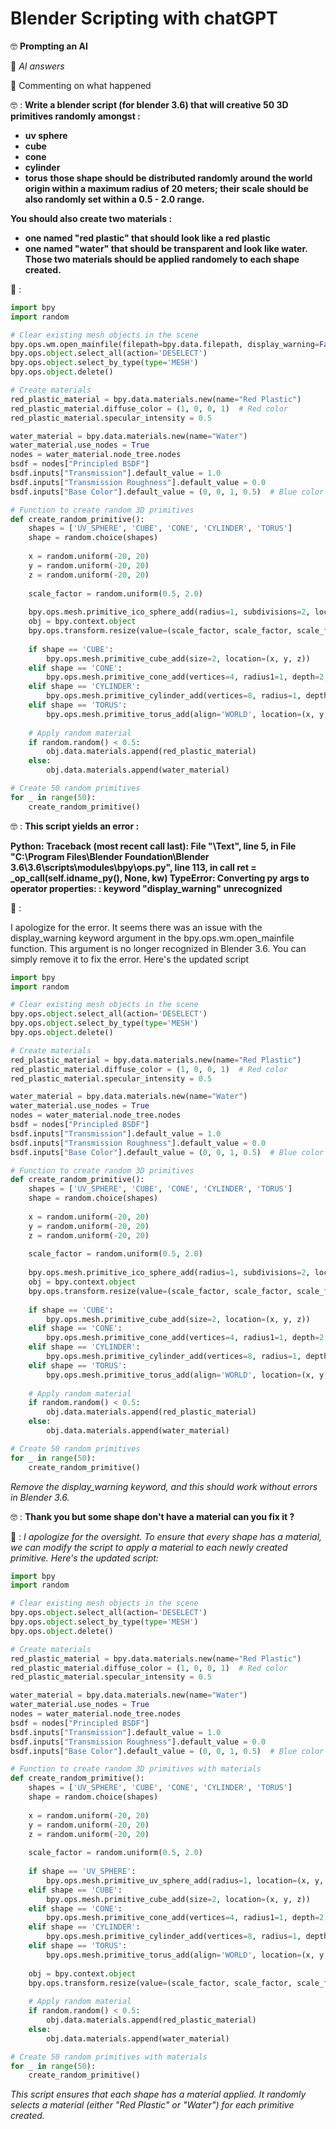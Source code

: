 # Blender Scripting with chatGPT

🤓 **Prompting an AI**

🤖 *AI answers*

💬 Commenting on what happened



🤓 : **Write a blender script (for blender 3.6) that will creative 50 3D primitives randomly amongst :**
- **uv sphere**
- **cube**
- **cone**
- **cylinder**
- **torus**
**those shape should be distributed randomly around the world origin within a maximum radius of 20 meters; their scale should be also randomly set within a 0.5 - 2.0 range.**

**You should also create two materials :**
- **one named "red plastic" that should look like a red plastic**
- **one named "water" that should be transparent and look like water.**
**Those two materials should be applied randomely to each shape created.**


🤖 :

``` py
import bpy
import random

# Clear existing mesh objects in the scene
bpy.ops.wm.open_mainfile(filepath=bpy.data.filepath, display_warning=False)
bpy.ops.object.select_all(action='DESELECT')
bpy.ops.object.select_by_type(type='MESH')
bpy.ops.object.delete()

# Create materials
red_plastic_material = bpy.data.materials.new(name="Red Plastic")
red_plastic_material.diffuse_color = (1, 0, 0, 1)  # Red color
red_plastic_material.specular_intensity = 0.5

water_material = bpy.data.materials.new(name="Water")
water_material.use_nodes = True
nodes = water_material.node_tree.nodes
bsdf = nodes["Principled BSDF"]
bsdf.inputs["Transmission"].default_value = 1.0
bsdf.inputs["Transmission Roughness"].default_value = 0.0
bsdf.inputs["Base Color"].default_value = (0, 0, 1, 0.5)  # Blue color with transparency

# Function to create random 3D primitives
def create_random_primitive():
    shapes = ['UV_SPHERE', 'CUBE', 'CONE', 'CYLINDER', 'TORUS']
    shape = random.choice(shapes)
    
    x = random.uniform(-20, 20)
    y = random.uniform(-20, 20)
    z = random.uniform(-20, 20)
    
    scale_factor = random.uniform(0.5, 2.0)
    
    bpy.ops.mesh.primitive_ico_sphere_add(radius=1, subdivisions=2, location=(x, y, z))
    obj = bpy.context.object
    bpy.ops.transform.resize(value=(scale_factor, scale_factor, scale_factor))
    
    if shape == 'CUBE':
        bpy.ops.mesh.primitive_cube_add(size=2, location=(x, y, z))
    elif shape == 'CONE':
        bpy.ops.mesh.primitive_cone_add(vertices=4, radius1=1, depth=2, location=(x, y, z))
    elif shape == 'CYLINDER':
        bpy.ops.mesh.primitive_cylinder_add(vertices=8, radius=1, depth=2, location=(x, y, z))
    elif shape == 'TORUS':
        bpy.ops.mesh.primitive_torus_add(align='WORLD', location=(x, y, z))
    
    # Apply random material
    if random.random() < 0.5:
        obj.data.materials.append(red_plastic_material)
    else:
        obj.data.materials.append(water_material)

# Create 50 random primitives
for _ in range(50):
    create_random_primitive()
```

🤓 : **This script yields an error :**

**Python: Traceback (most recent call last):
  File "\Text", line 5, in <module>
  File "C:\Program Files\Blender Foundation\Blender 3.6\3.6\scripts\modules\bpy\ops.py", line 113, in __call__
    ret = _op_call(self.idname_py(), None, kw)
TypeError: Converting py args to operator properties: : keyword "display_warning" unrecognized**

🤖 :

I apologize for the error. It seems there was an issue with the display_warning keyword argument in the bpy.ops.wm.open_mainfile function. This argument is no longer recognized in Blender 3.6. You can simply remove it to fix the error. Here's the updated script

```py
import bpy
import random

# Clear existing mesh objects in the scene
bpy.ops.object.select_all(action='DESELECT')
bpy.ops.object.select_by_type(type='MESH')
bpy.ops.object.delete()

# Create materials
red_plastic_material = bpy.data.materials.new(name="Red Plastic")
red_plastic_material.diffuse_color = (1, 0, 0, 1)  # Red color
red_plastic_material.specular_intensity = 0.5

water_material = bpy.data.materials.new(name="Water")
water_material.use_nodes = True
nodes = water_material.node_tree.nodes
bsdf = nodes["Principled BSDF"]
bsdf.inputs["Transmission"].default_value = 1.0
bsdf.inputs["Transmission Roughness"].default_value = 0.0
bsdf.inputs["Base Color"].default_value = (0, 0, 1, 0.5)  # Blue color with transparency

# Function to create random 3D primitives
def create_random_primitive():
    shapes = ['UV_SPHERE', 'CUBE', 'CONE', 'CYLINDER', 'TORUS']
    shape = random.choice(shapes)
    
    x = random.uniform(-20, 20)
    y = random.uniform(-20, 20)
    z = random.uniform(-20, 20)
    
    scale_factor = random.uniform(0.5, 2.0)
    
    bpy.ops.mesh.primitive_ico_sphere_add(radius=1, subdivisions=2, location=(x, y, z))
    obj = bpy.context.object
    bpy.ops.transform.resize(value=(scale_factor, scale_factor, scale_factor))
    
    if shape == 'CUBE':
        bpy.ops.mesh.primitive_cube_add(size=2, location=(x, y, z))
    elif shape == 'CONE':
        bpy.ops.mesh.primitive_cone_add(vertices=4, radius1=1, depth=2, location=(x, y, z))
    elif shape == 'CYLINDER':
        bpy.ops.mesh.primitive_cylinder_add(vertices=8, radius=1, depth=2, location=(x, y, z))
    elif shape == 'TORUS':
        bpy.ops.mesh.primitive_torus_add(align='WORLD', location=(x, y, z))
    
    # Apply random material
    if random.random() < 0.5:
        obj.data.materials.append(red_plastic_material)
    else:
        obj.data.materials.append(water_material)

# Create 50 random primitives
for _ in range(50):
    create_random_primitive()

```

*Remove the display_warning keyword, and this should work without errors in Blender 3.6.*

🤓 : **Thank you but some shape don't have a material can you fix it ?**

🤖 : *I apologize for the oversight. To ensure that every shape has a material, we can modify the script to apply a material to each newly created primitive. Here's the updated script:*

```py
import bpy
import random

# Clear existing mesh objects in the scene
bpy.ops.object.select_all(action='DESELECT')
bpy.ops.object.select_by_type(type='MESH')
bpy.ops.object.delete()

# Create materials
red_plastic_material = bpy.data.materials.new(name="Red Plastic")
red_plastic_material.diffuse_color = (1, 0, 0, 1)  # Red color
red_plastic_material.specular_intensity = 0.5

water_material = bpy.data.materials.new(name="Water")
water_material.use_nodes = True
nodes = water_material.node_tree.nodes
bsdf = nodes["Principled BSDF"]
bsdf.inputs["Transmission"].default_value = 1.0
bsdf.inputs["Transmission Roughness"].default_value = 0.0
bsdf.inputs["Base Color"].default_value = (0, 0, 1, 0.5)  # Blue color with transparency

# Function to create random 3D primitives with materials
def create_random_primitive():
    shapes = ['UV_SPHERE', 'CUBE', 'CONE', 'CYLINDER', 'TORUS']
    shape = random.choice(shapes)
    
    x = random.uniform(-20, 20)
    y = random.uniform(-20, 20)
    z = random.uniform(-20, 20)
    
    scale_factor = random.uniform(0.5, 2.0)
    
    if shape == 'UV_SPHERE':
        bpy.ops.mesh.primitive_uv_sphere_add(radius=1, location=(x, y, z))
    elif shape == 'CUBE':
        bpy.ops.mesh.primitive_cube_add(size=2, location=(x, y, z))
    elif shape == 'CONE':
        bpy.ops.mesh.primitive_cone_add(vertices=4, radius1=1, depth=2, location=(x, y, z))
    elif shape == 'CYLINDER':
        bpy.ops.mesh.primitive_cylinder_add(vertices=8, radius=1, depth=2, location=(x, y, z))
    elif shape == 'TORUS':
        bpy.ops.mesh.primitive_torus_add(align='WORLD', location=(x, y, z))
    
    obj = bpy.context.object
    bpy.ops.transform.resize(value=(scale_factor, scale_factor, scale_factor))
    
    # Apply random material
    if random.random() < 0.5:
        obj.data.materials.append(red_plastic_material)
    else:
        obj.data.materials.append(water_material)

# Create 50 random primitives with materials
for _ in range(50):
    create_random_primitive()
```

*This script ensures that each shape has a material applied. It randomly selects a material (either "Red Plastic" or "Water") for each primitive created.*




